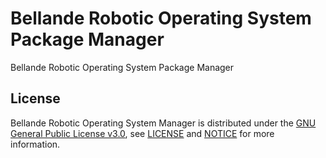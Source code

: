 # Bellande Robotic Operating System Package Manager
Bellande Robotic Operating System Package Manager


## License
Bellande Robotic Operating System Manager is distributed under the [GNU General Public License v3.0](https://www.gnu.org/licenses/gpl-3.0.en.html), see [LICENSE](https://github.com/Architecture-Mechanism/bellos/blob/main/LICENSE) and [NOTICE](https://github.com/Architecture-Mechanism/bellos/blob/main/LICENSE) for more information.
